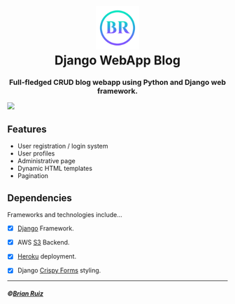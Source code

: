 <h1 align="center">
    <img alt="BR logo" title="Brian" src="https://github.com/BrianRuizy/portfolio-website-3.0/blob/master/Misc/BR%20logo%20gradient2.png" width="100">
    </br>Django WebApp Blog
</h1>

<h3 align="center">
    Full-fledged CRUD blog webapp using Python and Django web framework.
</h3>


![](https://camo.githubusercontent.com/d0f65430681b67b7104f6130ada8c098ec5f66ba/68747470733a2f2f696d672e736869656c64732e696f2f62616467652f636f64652532307374796c652d7374616e646172642d627269676874677265656e2e7376673f7374796c653d666c6174)


## Features

* User registration / login system
* User profiles
* Administrative page
* Dynamic HTML templates
* Pagination

## Dependencies

Frameworks and technologies include...
- [x] [Django](https://www.djangoproject.com/) Framework.
- [x] AWS [S3](https://aws.amazon.com/s3/) Backend.
- [x] [Heroku](https://www.heroku.com/) deployment.
- [x] Django [Crispy Forms](https://django-crispy-forms.readthedocs.io/en/latest/) styling.


------
##### ©[Brian Ruiz](https://github.com/BrianRuizy)
